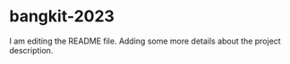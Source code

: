 # bangkit-2023
I am editing the README file. Adding some more details about the project description.
